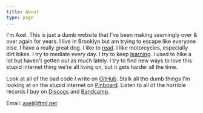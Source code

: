```yaml
---
title: About
type: page
...
```


I'm Axel. This is just a dumb website that I've been making seemingly over & over again for years. I live in Brooklyn but am trying to escape like everyone else. I have a really great dog.  I like to [read](/library). I like motorcycles, especially dirt bikes. I try to mediate every day. I try to keep [learning](/learned). I used to hike a lot but haven't gotten out as much lately. I try to find new ways to love this stupid internet thing we're all living on, but it gets harder all the time.

Look at all of the bad code I write on [GitHub](https://github.com/axelav). Stalk all the dumb things I'm looking at on the stupid internet on [Pinboard](https://pinboard.in/u:axelav). Listen to all of the horrible records I buy on [Discogs](https://www.discogs.com/user/axelav/collection) and [Bandcamp](https://bandcamp.com/rkdwp).

Email: [axel@ftml.net](mailto:axel@ftml.net)
